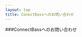 ```yaml
---
layout: top
title: ConectBassへのお問い合わせ
---
```


###<span class="logoTypoPrefix">Connect</span><span class="logoTypoSuffix">Bass</span>へのお問い合わせ

<div id="connectBassCampaignContactForm"></div><script type="text/javascript">	document.write(unescape("%3Cscript src='//www.connectbass.com/forms/assets/js/cbfm-1.0.0-min.js' type='text/javascript'%3E%3C/script%3E"));</script><script type="text/javascript">	var cbfm = new connectBassContactFormLoader({divId:'connectBassCampaignContactForm', oxc: 'hzC/hAe', width:800, height:600, formType:'basic', apiKey:'hzC.5ff5bf2eee0e490b', secret:'669abecb.570b24031b984509'});</script>
